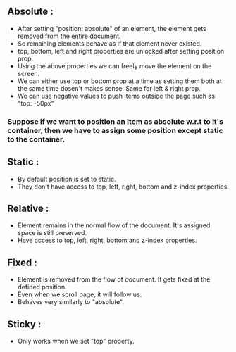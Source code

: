 ## Absolute :

- After setting "position: absolute" of an element, the element gets removed from the entire document.
- So remaining elements behave as if that element never existed.
- top, bottom, left and right properties are unlocked after setting position prop.
- Using the above properties we can freely move the element on the screen.
- We can either use top or bottom prop at a time as setting them both at the same time dosen't makes sense. Same for left & right prop.
- We can use negative values to push items outside the page such as "top: -50px"

### Suppose if we want to position an item as absolute w.r.t to it's container, then we have to assign some position except static to the container.

## Static :

- By default position is set to static.
- They don't have access to top, left, right, bottom and z-index properties.

## Relative :

- Element remains in the normal flow of the document. It's assigned space is still preserved.
- Have access to top, left, right, bottom and z-index properties.

## Fixed :

- Element is removed from the flow of document. It gets fixed at the defined position.
- Even when we scroll page, it will follow us.
- Behaves very similarly to "absolute".

## Sticky :

- Only works when we set "top" property.
